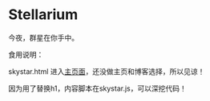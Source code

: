 # Stellarium

今夜，群星在你手中。

食用说明：

skystar.html 进入[主页面](https://blog.monari.cn/skystar.html)，还没做主页和博客选择，所以见谅！

因为用了替换h1，内容脚本在skystar.js，可以深挖代码！

